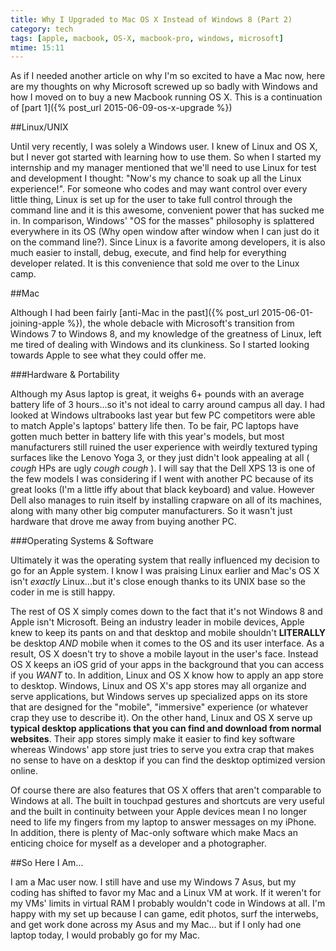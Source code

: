 ```yaml
---
title: Why I Upgraded to Mac OS X Instead of Windows 8 (Part 2)
category: tech
tags: [apple, macbook, OS-X, macbook-pro, windows, microsoft]
mtime: 15:11
---
```


As if I needed another article on why I'm so excited to have a Mac now, here are my thoughts on why Microsoft 
screwed up so badly with Windows and how I moved on to buy a new Macbook running OS X. This is a continuation of 
[part 1]({% post_url 2015-06-09-os-x-upgrade %}) 

##Linux/UNIX

Until very recently, I was solely a Windows user. I knew of Linux and OS X, but I never got started with
 learning how to use them. So when I started my internship and my manager mentioned that we'll need to use Linux 
 for test and development I thought: "Now's my chance to soak up all the Linux experience!". For someone who codes and 
 may want control over every little thing, Linux is set up for the user to take full control through the command line 
 and it is this awesome, convenient power that has sucked me in. In comparison, Windows' "OS for the masses" philosophy 
 is splattered everywhere in its OS (Why open window after window when I can just do it on the command line?). 
 Since Linux is a favorite among developers, it is also much easier to install, debug, execute,
 and find help for everything developer related. It is this convenience that sold me over to the Linux camp.
 
##Mac

Although I had been fairly [anti-Mac in the past]({% post_url 2015-06-01-joining-apple %}), the whole debacle with 
Microsoft's transition from Windows 7 to Windows 8, and my knowledge of the greatness of Linux, left me tired of dealing
with Windows and its clunkiness. So I started looking towards Apple to see what they could offer me.

###Hardware & Portability

Although my Asus laptop is great, it weighs 6+ pounds with an average battery life of 3 hours...so it's not ideal to carry
around campus all day. I had looked at Windows ultrabooks last year but few PC competitors were able to match Apple's 
laptops' battery life then. To be fair, PC laptops have gotten much better in battery life with this year's models, but 
most manufacturers still ruined the user experience with weirdly textured typing surfaces like the Lenovo Yoga 3, or 
they just didn't look appealing at all ( *cough* HPs are ugly *cough cough* ). I will say that the Dell XPS 13 is one of
the few models I was considering if I went with another PC because of its great looks (I'm a little iffy about that 
black keyboard) and value. However Dell also manages to ruin itself by installing crapware on all of its machines, along
with many other big computer manufacturers. So it wasn't just hardware that drove me away from buying another PC.

###Operating Systems & Software

Ultimately it was the operating system that really influenced my decision to go for an Apple system. I know I was 
praising Linux earlier and Mac's OS X isn't *exactly* Linux...but it's close enough thanks to its UNIX base so the 
coder in me is still happy. 

The rest of OS X simply comes down to the fact that it's not Windows 8 and Apple isn't Microsoft. Being an industry 
leader in mobile devices, Apple knew to keep its pants on and that desktop and mobile shouldn't **LITERALLY** be desktop 
*AND* mobile when it comes to the OS and its user interface. As a result, OS X doesn't try to shove a mobile layout 
in the user's face. Instead OS X keeps an iOS grid of your apps in the background that you can access if you *WANT* to. 
In addition, Linux and OS X know how to apply an app store to desktop. Windows, Linux and OS X's app stores may all 
organize and serve applications, but Windows serves up specialized apps on its store that are designed for the 
"mobile", "immersive" experience (or whatever crap they use to describe it). On the other hand, Linux and OS X serve up 
**typical desktop applications that you can find and download from normal websites**. Their app stores simply make it 
easier to find key software whereas Windows' app store just tries to serve you extra crap that makes no sense to have on
 a desktop if you can find the desktop optimized version online.
 
Of course there are also features that OS X offers that aren't comparable to Windows at all. The built in touchpad 
gestures and shortcuts are very useful and the built in continuity between your Apple devices mean I no longer need to 
life my fingers from my laptop to answer messages on my iPhone. In addition, there is plenty of Mac-only software which
make Macs an enticing choice for myself as a developer and a photographer.

##So Here I Am...

I am a Mac user now. I still have and use my Windows 7 Asus, but my coding has shifted to favor my Mac and a
Linux VM at work. If it weren't for my VMs' limits in virtual RAM I probably wouldn't code in Windows at all. I'm happy 
with my set up because I can game, edit photos, surf the interwebs, and get work done across my Asus and my Mac...
but if I only had one laptop today, I would probably go for my Mac.
